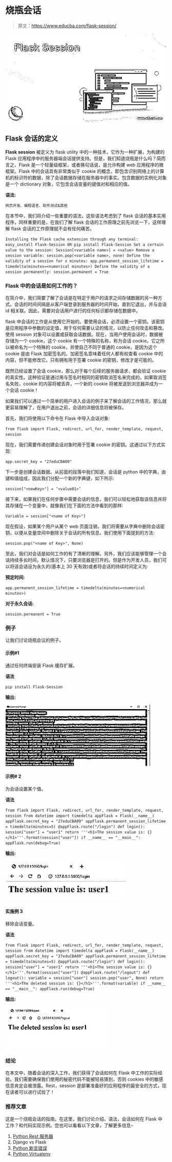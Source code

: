 # 烧瓶会话

> 原文：<https://www.educba.com/flask-session/>

![Flask Session](img/824c7552588bb9f02a29a7f9842fde21.png)



## Flask 会话的定义

**Flask session** 被定义为 flask utility 中的一种技术，它作为一种扩展，为构建的 Flask 应用程序中的服务器端会话提供支持。但是，我们知道烧瓶是什么吗？简而言之，Flask 是一个轻量级框架，或者换句话说，是允许构建 web 应用程序的微框架。Flask 中的会话具有非常类似于 cookie 的概念，即包含识别网络上的计算机的标识符的数据，除了会话数据存储在服务器中的事实。包含数据的实例化对象是一个 dictionary 对象，它包含会话变量的键值对和相应的值。

**语法:**

<small>网页开发、编程语言、软件测试&其他</small>

在本节中，我们将介绍一些重要的语法，这些语法考虑到了 flask 会话的基本实用程序，同样重要的是，在我们了解 flask 会话的工作原理之前先浏览一下，这样理解 flask 会话的工作原理就不会有任何痛苦。

`Installing the Flask cache extension through any terminal:
easy_install Flask-Session
OR
pip install Flask-Session
Set a certain value to the session:
Session[<variable name>] = <value>
Remove a session variable:
session.pop(<variable name>, none)
Define the validity of a session for x minutes:
app.permanent_session_lifetime = timedelta(minutes=<numerical minutes>)
Define the validity of a session permanently:
session.permanent = True`

### Flask 中的会话是如何工作的？

在简介中，我们简要了解了会话是在特定于用户的请求之间存储数据的另一种方式。会话的时间间隔是从客户端登录到服务器的时间开始，直到它退出，并与会话 id 相关联。因此，需要对会话用户进行的任何标识都存储在数据中。

flask 中会话的工作是从使用它开始的。要使用会话，必须设置一个密钥。该密钥是应用程序中参数的设定值，用于任何需要认证的情况，以防止任何攻击和篡改。使用 session 对象可以设置或获取会话数据。现在，当用户使用会话时，数据被存储为一个 cookie，这个 cookie 有一个特殊的名称，称为会话 cookie。它之所以被命名为一个特殊的 cookie，并使自己不同于普通的 cookie，是因为这个 cookie 是由 Flask 加密签名的。加密签名意味着任何人都有权查看 cookie 中的内容，但不能修改它。只有拥有用于签署 cookie 的密钥，修改才是可能的。

既然已经设置了会话 cookie，那么对于每个后续的服务器请求，都会验证 cookie 的真实性。这种验证是通过用与签名时相同的密钥取消签名来完成的。如果取消签名失败，cookie 的内容将被丢弃，一个新的 cookie 将被发送到浏览器并成为一个会话 cookie！

如果我们可以通过一个简单的用户进入会话的例子来了解会话的工作情况，那么就更容易理解了，在用户退出之前，会话的详细信息将被保存。

首先，我们将使用以下命令在 Flask 中导入会话对象:

`from flask import Flask, redirect, url_for, render_template, request, session`

现在，我们需要传递创建会话对象时用于签署 cookie 的密钥。这通过以下方式实现:

`app.secret_key = "27eduCBA09"`

下一步是创建会话数据。从前面的段落中我们知道，会话是 python 中的字典，由键和值组成，因此我们分配一个新的字典键，如下所示:

`session["<newKey>"] = ‘<value01>’`

接下来，如果我们在任何步骤中需要会话的信息，我们可以轻松地获取该信息并将其存储在一个变量中，就像我们在下面的方法中看到的那样:

`Variable = session["<name of Key>"]`

现在假设，如果某个用户从某个 web 页面注销，我们将需要从字典中删除会话密钥，以便从变量空间中删除关于会话的所有信息。我们使用下面提到的方法:

`session.pop("<name of Key>", None)`

至此，我们对会话是如何工作的有了清晰的理解。另外，我们应该能够管理一个会话持续多长时间，默认情况下，只要浏览器是打开的。但是作为开发人员，我们可以将该会话设为永久的(基本上 30 天有效)或者将会话的持续时间定义为:

**预定时间:**

`app.permanent_session_lifetime = timedelta(minutes=<numerical minutes>)`

**对于永久会话:**

`session.permanent = True`

### 例子

让我们讨论烧瓶会议的例子。

#### 示例#1

通过任何终端安装 Flask 缓存扩展。

**语法**

`pip install Flask-Session`

**输出:**

![Flask Session 1](img/74bd99e6a5e91c77ba5d7a60173f33a3.png)



#### 示例# **2**

为会话设置某个值。

**语法**

`from flask import Flask, redirect, url_for, render_template, request, session
from datetime import timedelta
appFlask = Flask(__name__)
appFlask.secret_key = "27eduCBA09"
appFlask.permanent_session_lifetime = timedelta(minutes=5)
@appFlask.route("/login")
def login():
session["user"] = "user1"
return '''<h1>The session value is: {}</h1>'''.format(session["user"])
if __name__ == "__main__":
appFlask.run(debug=True)`

**输出:**

![Flask Session 2](img/a7ac5298bd05b59913ff8b6149bcfa4e.png)



#### 实施例 3

移除会话变量。

**语法**

`from flask import Flask, redirect, url_for, render_template, request, session
from datetime import timedelta
appFlask = Flask(__name__)
appFlask.secret_key = "27eduCBA09"
appFlask.permanent_session_lifetime = timedelta(minutes=5)
@appFlask.route("/login")
def login():
session["user"] = "user1"
return '''<h1>The session value is: {}</h1>'''.format(session["user"])
@appFlask.route("/logout")
def logout():
variable = session["user"] session.pop("user", None)
return '''<h1>The deleted session is: {}</h1>'''.format(variable)
if __name__ == "__main__":
appFlask.run(debug=True)`

**输出:**

![Flask Session 3](img/9195efcf13c725ec347182a34119e08a.png)



### 结论

在本文中，随着会话的深入工作，我们获得了会话如何在 Flask 中工作的实际经验。我们需要确保我们使用的秘密代码不能被轻易猜到，否则 cookies 中的敏感信息肯定会被泄露。Rest，session 是部署准备好的应用程序的最安全的方式，现在读者可以进行试验了！

### 推荐文章

这是一个烧瓶会话的指南。在这里，我们讨论介绍，语法，会话如何在 Flask 中工作？和代码实现示例。您也可以看看以下文章，了解更多信息–

1.  [Python Rest 服务器](https://www.educba.com/python-rest-server/)
2.  Django vs Flask
3.  [Python 断言错误](https://www.educba.com/python-assertionerror/)
4.  [Python Virtualenv](https://www.educba.com/python-virtualenv/)





